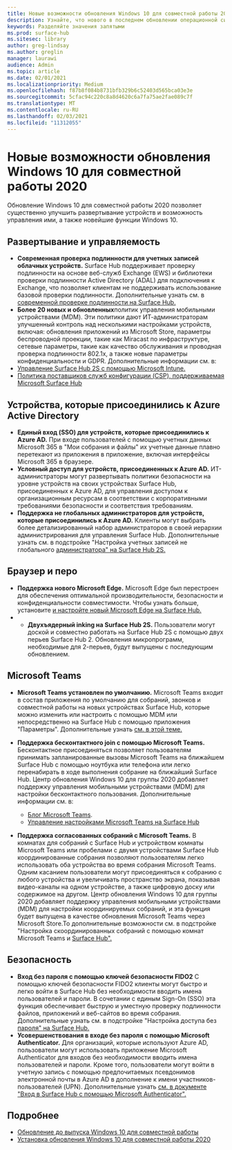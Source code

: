 ```yaml
---
title: Новые возможности обновления Windows 10 для совместной работы 2020
description: Узнайте, что нового в последнем обновлении операционной системы Surface Hub , Windows 10 Team 2020 Update.
keywords: Разделяйте значения запятыми
ms.prod: surface-hub
ms.sitesec: library
author: greg-lindsay
ms.author: greglin
manager: laurawi
audience: Admin
ms.topic: article
ms.date: 02/01/2021
ms.localizationpriority: Medium
ms.openlocfilehash: f87b8f084b8731bfb329b6c52403d565bca03e3e
ms.sourcegitcommit: 5cfac94c220c8a8d4620c6a7fa75ae2fae089c7f
ms.translationtype: MT
ms.contentlocale: ru-RU
ms.lasthandoff: 02/03/2021
ms.locfileid: "11312055"
---
```

# Новые возможности обновления Windows 10 для совместной работы 2020

Обновление Windows 10 для совместной работы 2020 позволяет существенно улучшить развертывание устройств и возможность управления ими, а также новейшие функции Windows 10.

##  Развертывание и управляемость

- **Современная проверка подлинности для учетных записей облачных устройств.** Surface Hub поддерживает проверку подлинности на основе веб-служб Exchange (EWS) и библиотеки проверки подлинности Active Directory (ADAL) для подключения к Exchange, что позволяет клиентам не поддерживать использование базовой проверки подлинности. Дополнительные узнать см. в [современной проверке подлинности на Surface Hub.](https://docs.microsoft.com/surface-hub/surface-hub-modern-auth)
- **Более 20 новых и обновленных**политик управления мобильными устройствами (MDM).      Эти политики дают ИТ-администраторам улучшенный контроль над несколькими настройками устройств, включая: обновления приложений из Microsoft Store, параметры беспроводной проекции, такие как Miracast по инфраструктуре, сетевые параметры, такие как качество обслуживания и проводная проверка подлинности 802.1x, а также новые параметры конфиденциальности и GDPR. Дополнительные информации см. в: 
- [Управление Surface Hub 2S с помощью Microsoft Intune.](surface-hub-2s-manage-intune.md)
- [Политика поставщиков служб конфигурации (CSP), поддерживаемая Microsoft Surface Hub](https://docs.microsoft.com//windows/client-management/mdm/policy-csps-supported-by-surface-hub)

##  Устройства, которые присоединились к Azure Active Directory

- **Единый вход (SSO) для устройств, которые присоединились к Azure AD.** При входе пользователей с помощью учетных данных Microsoft 365 в "Мои собрания и файлы" их учетные данные плавно перетекают из приложения в приложение, включая интерфейсы Microsoft 365 в браузере.
- **Условный доступ для устройств, присоединенных к Azure AD.**       ИТ-администраторы могут развертывать политики безопасности на уровне устройств на своих устройствах Surface Hub, присоединенных к Azure AD, для управления доступом к организационным ресурсам в соответствии с корпоративными требованиями безопасности и соответствия требованиям.
- **Поддержка не глобальных администраторов для устройств, которые присоединились к Azure AD.** Клиенты могут выбрать более детализированный набор администраторов в своей иерархии администрирования для управления Surface Hub. Дополнительные узнать см. в подстройке "Настройка учетных записей не глобального [администратора" на Surface Hub 2S.](surface-hub-2s-nonglobal-admin.md)


## Браузер и перо

- **Поддержка нового Microsoft Edge.** Microsoft Edge был перестроен для обеспечения оптимальной производительности, безопасности и конфиденциальности совместимости. Чтобы узнать больше, установите [и настройте новый Microsoft Edge на Surface Hub.](https://docs.microsoft.com/surface-hub/surface-hub-install-chromium-edge)
- - **Двухъядерный inking на Surface Hub 2S.**   Пользователи могут доской и совместно работать на Surface Hub 2S с помощью двух перьев Surface Hub 2. Обновления микропрограмм, необходимые для 2-перьев, будут выпущены с последующим обновлением.

## Microsoft Teams  

- **Microsoft Teams установлен по умолчанию.**        Microsoft Teams входит в состав приложения по умолчанию для собраний, звонков и совместной работы на новых устройствах Surface Hub, которые можно изменить или настроить с помощью MDM или непосредственно на Surface Hub с помощью приложения "Параметры". Дополнительные узнать [см. в этой теме.](https://docs.microsoft.com/MicrosoftTeams/teams-surface-hub)
- **Поддержка бесконтактного join с помощью Microsoft Teams.**  Бесконтактное присоединяться позволяет пользователям принимать запланированные вызовы Microsoft Teams на ближайшем Surface Hub с помощью ноутбука или телефона или легко перенабирать в ходе выполнения собрание на ближайший Surface Hub. Центр обновления Windows 10 для группы 2020 добавляет поддержку управления мобильными устройствами (MDM) для настройки бесконтактного пользования. Дополнительные информации см. в: 

  - [Блог Microsoft Teams](https://techcommunity.microsoft.com/t5/microsoft-teams-blog/microsoft-teams-devices-for-shared-spaces-july-and-august-update/ba-p/1604833). 
  - [Управление настройками Microsoft Teams на Surface Hub](https://docs.microsoft.com/microsoftteams/rooms/surface-hub-manage-config)

- **Поддержка согласованных собраний с Microsoft Teams.** В комнатах для собраний с Surface Hub и устройством комнаты Microsoft Teams или пробелами с двумя устройствами Surface Hub координированные собрания позволяют пользователям легко использовать оба устройства во время собрания Microsoft Teams. Одним касанием пользователи могут присоединяться к собранию с любого устройства и увеличивать пространство экрана, показывая видео-каналы на одном устройстве, а также цифровую доску или содержимое на другом. Центр обновления Windows 10 для группы 2020 добавляет поддержку управления мобильными устройствами (MDM) для настройки координируемых собраний, и эта функция будет выпущена в качестве обновления Microsoft Teams через Microsoft Store.To дополнительные возможности см. в подстройке "Настройка скоординированных собраний с помощью комнат Microsoft Teams и [Surface Hub".](https://docs.microsoft.com/microsoftteams/rooms/coordinated-meetings)

## Безопасность

- **Вход без пароля с помощью ключей безопасности FIDO2**     С помощью ключей безопасности FIDO2 клиенты могут быстро и легко войти в Surface Hub без необходимости вводить имена пользователей и пароли. В сочетании с единым Sign-On (SSO) эта функция обеспечивает быструю и уместную проверку подлинности файлов, приложений и веб-сайтов во время собрания. Дополнительные узнать см. в подстройке "Настройка доступа без [пароля" на Surface Hub.](https://docs.microsoft.com/surface-hub/surface-hub-2s-phone-authenticate)
- **Усовершенствования в входе без пароля с помощью Microsoft Authenticator.**  Для организаций, которые используют Azure AD, пользователи могут использовать приложение Microsoft Authenticator для входов без необходимости вводить имена пользователей и пароли. Кроме того, пользователи могут войти в учетную запись с помощью предпочитаемых псевдонимов электронной почты в Azure AD в дополнение к имени участников-пользователей (UPN). Дополнительные узнать [см. в документе "Вход в Surface Hub с помощью Microsoft Authenticator".](https://docs.microsoft.com/surface-hub/surface-hub-authenticator-app)


## Подробнее

- [Обновление до выпуска Windows 10 для совместной работы](https://techcommunity.microsoft.com/t5/surface-it-pro-blog/update-to-the-windows-10-team-rollout/ba-p/1669655)
- [Установка обновления Windows 10 для совместной работы 2020](surface-hub-2020-update.md)  
 